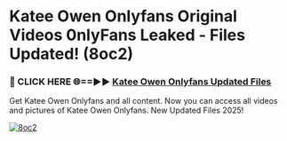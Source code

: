 # Katee Owen Onlyfans Original Videos 0nlyFans Leaked - Files Updated! (8oc2)

<h3>🔴 CLICK HERE 🌐==►► <a href="https://tinyurl.com/4seja8ks" rel="nofollow">Katee Owen Onlyfans Updated Files</a></h3>

Get Katee Owen Onlyfans and all content. Now you can access all videos and pictures of Katee Owen Onlyfans. New Updated Files 2025!

[![8oc2](https://i.imgur.com/EWjZXRe.gif)](https://tinyurl.com/4seja8ks)
